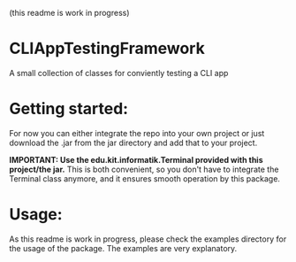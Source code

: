 (this readme is work in progress)
# CLIAppTestingFramework
A small collection of classes for conviently testing a CLI app 

# Getting started:
For now you can either integrate the repo into your own project or just download the .jar
from the jar directory and add that to your project. 

**IMPORTANT: Use the edu.kit.informatik.Terminal provided with this project/the jar.**
This is both convenient, so you don't have to integrate the Terminal class anymore, and it 
ensures smooth operation by this package. 

# Usage:
As this readme is work in progress, please check the examples directory for the usage of the package. 
The examples are very explanatory. 
